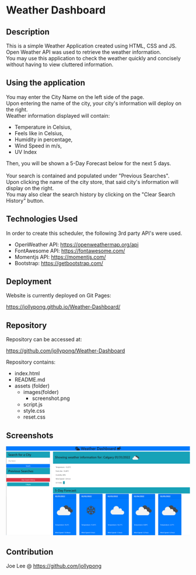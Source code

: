 # Weather Dashboard

## Description
This is a simple Weather Application created using HTML, CSS and JS. 
<br/>
Open Weather API was used to retrieve the weather information. 
<br/>
You may use this application to check the weather quickly and concisely without having to view cluttered information. 
<br/>

## Using the application
You may enter the City Name on the left side of the page. 
<br/>
Upon entering the name of the city, your city's information will deploy on the right. 
<br/>
Weather information displayed will contain: 
- Temperature in Celsius,
- Feels like in Celsius,
- Humidity in percentage,
- Wind Speed in m/s, 
- UV Index

Then, you will be shown a 5-Day Forecast below for the next 5 days. 
<br/><br/>
Your search is contained and populated under "Previous Searches". 
<br/>
Upon clicking the name of the city store, that said city's information will display on the right. 
<br/>
You may also clear the search history by clicking on the "Clear Search History" button. 

## Technologies Used
In order to create this scheduler, the following 3rd party API's were used. 
<br/>
- OpenWeather API: https://openweathermap.org/api
- FontAwesome API: https://fontawesome.com/
- Momentjs API: https://momentjs.com/
- Bootstrap: https://getbootstrap.com/

## Deployment
Website is currently deployed on Git Pages: 

https://jollypong.github.io/Weather-Dashboard/

## Repository
Repository can be accessed at: 

https://github.com/jollypong/Weather-Dashboard

Repository contains: 
- index.html
- README.md 
- assets (folder)
  - images(folder)
    - screenshot.png
  - script.js 
  - style.css
  - reset.css
     
## Screenshots
![screenshot](./assets/images/screenshot.png)

## Contribution
Joe Lee @ https://github.com/jollypong
